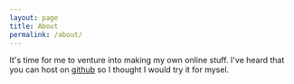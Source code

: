 ```yaml
---
layout: page
title: About
permalink: /about/
---
```


It's time for me to venture into making my own online stuff. I've heard that you can host on [github](https://www.github.com) so I thought I would try it for mysel.
